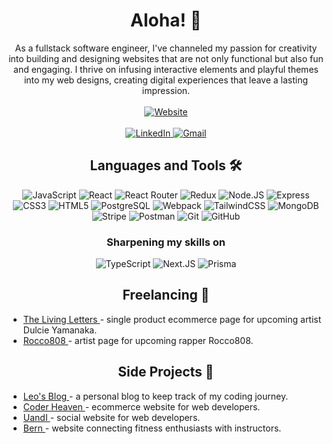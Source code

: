 <h1 align="center">
Aloha! 🤙  
</h1>

<div align="center">  
As a fullstack software engineer, I've channeled my passion for creativity into building and designing websites that are not only functional but also fun and engaging. I thrive on infusing interactive elements and playful themes into my web designs, creating digital experiences that leave a lasting impression.
<br><br/>
      <a href="https://leoharada.com/">
      <img alt="Website" src="https://img.shields.io/badge/Website-black?style=for-the-badge&logo=Website&logoColor=white">
    </a>
<br><br/>  
    <a href="https://www.linkedin.com/in/leoharada/">
      <img alt="LinkedIn" src="https://img.shields.io/badge/LinkedIn-blue?style=for-the-badge&logo=LinkedIn&logoColor=white">
    </a>
    <a href="mailto:leotharada@gmail.com">
      <img alt="Gmail" src="https://img.shields.io/badge/Gmail-red?style=for-the-badge&logo=Gmail&logoColor=white">
    </a>



## Languages and Tools 🛠️
  <p>
  <img alt="JavaScript" src="https://img.shields.io/badge/JavaScript-yellow?style=for-the-badge&logo=JavaScript&logoColor=white" />
  <img alt="React" src="https://img.shields.io/badge/React-black?style=for-the-badge&logo=React&logoColor=white" />
  <img alt="React Router" src="https://img.shields.io/badge/ReactRouter-pink?style=for-the-badge&logo=ReactRouter&logoColor=white" />
  <img alt="Redux" src="https://img.shields.io/badge/Redux-purple?style=for-the-badge&logo=Redux&logoColor=white" />
  <img alt="Node.JS" src="https://img.shields.io/badge/Node.JS-green?style=for-the-badge&logo=Node.JS&logoColor=white">
  <img alt="Express" src="https://img.shields.io/badge/Express-yellow?style=for-the-badge&logo=Express&logoColor=white" />
  <img alt="CSS3" src="https://img.shields.io/badge/CSS3-lightblue?style=for-the-badge&logo=CSS3&logoColor=white" />
  <img alt="HTML5" src="https://img.shields.io/badge/HTML5-orange?style=for-the-badge&logo=HTML5&logoColor=white" />
  <img alt="PostgreSQL" src="https://img.shields.io/badge/PostgreSQL-darkblue?style=for-the-badge&logo=PostgreSQL&logoColor=white" />
  <img alt="Webpack" src="https://img.shields.io/badge/webpack-purple?style=for-the-badge&logo=webpack&logoColor=white" />
  <img alt="TailwindCSS" src="https://img.shields.io/badge/TailwindCSS-green?style=for-the-badge&logo=TailwindCSS&logoColor=white">
  <img alt="MongoDB" src="https://img.shields.io/badge/MongoDB-pink?style=for-the-badge&logo=MongoDB&logoColor=white">
  <img alt="Stripe" src="https://img.shields.io/badge/Stripe-lightblue?style=for-the-badge&logo=Stripe&logoColor=white">
  <img alt="Postman" src="https://img.shields.io/badge/Postman-red?style=for-the-badge&logo=Postman&logoColor=white">
  <img alt="Git" src="https://img.shields.io/badge/Git-orange?style=for-the-badge&logo=Git&logoColor=white">
  <img alt="GitHub" src="https://img.shields.io/badge/GitHub-black?style=for-the-badge&logo=GitHub&logoColor=white">
  </p>

<h3 align="center">Sharpening my skills on</h3>
<p align="center">
      <img alt="TypeScript" src="https://img.shields.io/badge/TypeScript-blue?style=for-the-badge&logo=TypeScript&logoColor=white">
      <img alt="Next.JS" src="https://img.shields.io/badge/Next.JS-green?style=for-the-badge&logo=Next.JS&logoColor=white">
      <img alt="Prisma" src="https://img.shields.io/badge/Prisma-lightblue?style=for-the-badge&logo=Prisma&logoColor=white">  
</p>

## Freelancing 💼 
<ul align="left">
  <li>
    <a href="https://thelivinglettersart.com/">
      The Living Letters
    </a>
    - single product ecommerce page for upcoming artist Dulcie Yamanaka.
  </li>
    <li>
    <a href="https://rocco-808.com/">
      Rocco808
    </a>
    - artist page for upcoming rapper Rocco808.
  </li>
</ul>

## Side Projects 🚀
<ul align="left">
        </li>
      <li>
    <a href="https://leos-blo.vercel.app/">
      Leo's Blog
    </a>
    - a personal blog to keep track of my coding journey.
  </li>
  <li>
    <a href="https://coder-heaven.vercel.app/">
      Coder Heaven
    </a>
    - ecommerce website for web developers.
  </li>
    <li>
    <a href="https://uandi.onrender.com/">
      UandI
    </a>
    - social website for web developers.
  </li>
      <li>
    <a href="https://bern-app.onrender.com/">
      Bern
    </a>
    - website connecting fitness enthusiasts with instructors.
  </li>
</ul>
</div>
